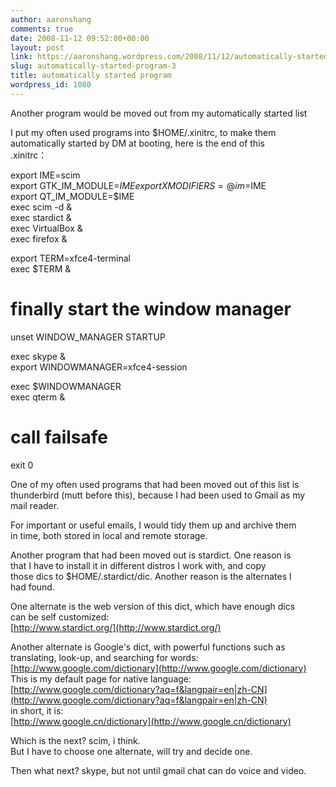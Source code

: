 ```yaml
---
author: aaronshang
comments: true
date: 2008-11-12 09:52:00+00:00
layout: post
link: https://aaronshang.wordpress.com/2008/11/12/automatically-started-program-3/
slug: automatically-started-program-3
title: automatically started program
wordpress_id: 1080
---
```


Another program would be moved out from my automatically started list

I put my often used programs into $HOME/.xinitrc, to make them  
automatically started by DM at booting, here is the end of this  
.xinitrc：

export IME=scim  
export GTK_IM_MODULE=$IME  
export XMODIFIERS=@im=$IME  
export QT_IM_MODULE=$IME  
exec scim -d &  
exec stardict &  
exec VirtualBox &  
exec firefox &

export TERM=xfce4-terminal  
exec $TERM &

# finally start the window manager  
unset WINDOW_MANAGER STARTUP

exec skype &  
export WINDOWMANAGER=xfce4-session

exec $WINDOWMANAGER  
exec qterm &

# call failsafe  
exit 0

  
One of my often used programs that had been moved out of this list is  
thunderbird (mutt before this), because I had been used to Gmail as my  
mail reader.

For important or useful emails, I would tidy them up and archive them  
in time, both stored in local and remote storage.

Another program that had been moved out is stardict. One reason is  
that I have to install it in different distros I work with, and copy  
those dics to $HOME/.stardict/dic. Another reason is the alternates I  
had found.

One alternate is the web version of this dict, which have enough dics  
can be self customized:  
[http://www.stardict.org/](http://www.stardict.org/)

Another alternate is Google's dict, with powerful functions such as  
translating, look-up, and searching for words:  
[http://www.google.com/dictionary](http://www.google.com/dictionary)  
This is my default page for native language:  
[http://www.google.com/dictionary?aq=f&langpair=en|zh-CN](http://www.google.com/dictionary?aq=f&langpair=en|zh-CN)  
in short, it is:  
[http://www.google.cn/dictionary](http://www.google.cn/dictionary)

Which is the next? scim, i think.  
But I have to choose one alternate, will try and decide one.

Then what next? skype, but not until gmail chat can do voice and video.
